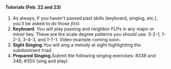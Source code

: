 <div class="notice" markdown="1">
<h4>Tutorials (Feb. 22 and 23)</h4>
<p>
	<ol>
		<li>As always, if you haven't passed past skills (keyboard, singing, etc.), you'll be asked to do those <em>first.</em></li>
		<li><strong>Keyboard.</strong> You will play passing and neighbor FLPs in any major or minor key. These are the scale degree patterns you should use: 3-2-1, 1-2-3, 3-4-3, and 1-7-1. Video example coming soon.</li>
		<li><strong>Sight Singing.</strong>You will sing a melody at sight highlighting the subdominant triad.</li>
		<li><strong>Prepared Singing.</strong>Submit the following singing exercises: #338 and 348; #350 (sing and play)</li>
	</ol>
	</p>
</div>
